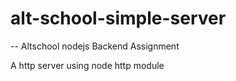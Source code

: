 # alt-school-simple-server
-- Altschool nodejs Backend Assignment

A http server using node http module
